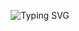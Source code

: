 <p align="center">
  <img src="https://readme-typing-svg.herokuapp.com?font=Jaini&size=50&duration=1000&pause=1000&color=D83338&center=true&multiline=true&repeat=false&height=75&lines=%E0%A4%AA%E0%A4%B0%E0%A4%B8%E0%A5%8D%E0%A4%AA%E0%A4%B0%E0%A5%8B%E0%A4%AA%E0%A4%97%E0%A5%8D%E0%A4%B0%E0%A4%B9%E0%A5%8B+%E0%A4%9C%E0%A5%80%E0%A4%B5%E0%A4%BE%E0%A4%A8%E0%A4%BE%E0%A4%AE%E0%A5%8D" alt="Typing SVG" />
</p>
